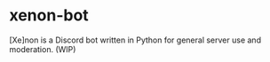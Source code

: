 # xenon-bot
[Xe]non is a Discord bot written in Python for general server use and moderation. (WIP)
